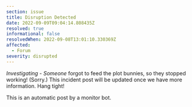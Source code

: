 ```yaml
---
section: issue
title: Disruption Detected
date: 2022-09-09T09:04:14.808435Z
resolved: true
informational: false
resolvedWhen: 2022-09-08T13:01:10.330369Z
affected:
  - Forum
severity: disrupted
---
```

*Investigating* - _Someone_ forgot to feed the plot bunnies, so they stopped working! (Sorry.) This incident post will be updated once we have more information. Hang tight!

This is an automatic post by a monitor bot.
        